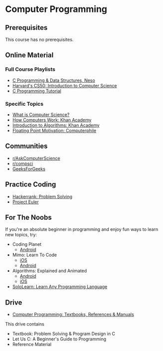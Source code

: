 # Computer Programming

## Prerequisites
This course has no prerequisites.

## Online Material

### Full Course Playlists
*   [C Programming & Data Structures, Neso](https://www.youtube.com/watch?v=4OGMB4Fhh50&list=PLBlnK6fEyqRhX6r2uhhlubuF5QextdCSM)
*   [Harvard's CS50: Introduction to Computer Science](https://www.youtube.com/watch?v=wEdvGqxafq8) 
*   [C Programming Tutorial](https://www.youtube.com/watch?v=-CpG3oATGIs&t=1609s)

### Specific Topics
*   [What is Computer Science?](https://www.youtube.com/playlist?list=PLbg3ZX2pWlgI_ej6ZhGd45-cPoWLZD9pT)
*   [How Computers Work: Khan Academy](https://www.khanacademy.org/computing/computer-science/how-computers-work2)
*   [Introduction to Algorithms: Khan Academy](https://www.khanacademy.org/computing/computer-science/algorithms)
*   [Floating Point Motivation: Computerphile](https://www.youtube.com/watch?v=PZRI1IfStY0&list=PLzH6n4zXuckqmf_xUcvU5caZVoctP2ehL&index=8)

## Communities
*  [r/AskComputerScience](https://www.reddit.com/r/AskComputerScience/)
*  [r/compsci](https://www.reddit.com/r/compsci/)
*  [GeeksForGeeks](https://www.geeksforgeeks.org/c-programming-language/)

## Practice Coding
*  [Hackerrank: Problem Solving](https://www.hackerrank.com/domains/algorithms)
*  [Project Euler](https://projecteuler.net/archives)

## For The Noobs
If you're an absolute beginner in programming and enjoy fun ways to learn new topics, try:
* Coding Planet
    - [Android](https://play.google.com/store/apps/details?id=com.material.design.codingplanet) 
* Mimo: Learn To Code
    - [iOS](https://apps.apple.com/in/app/mimo-learn-to-code/id1133960732)
    - [Android](https://play.google.com/store/apps/details?id=com.getmimo)
* Algorithms: Explained and Animated
    - [Android](https://play.google.com/store/apps/details?id=wiki.algorithm.algorithms)
    - [iOS](https://apps.apple.com/in/app/algorithms-explained-animated/id1047532631)
* [SoloLearn: Learn Any Programming Language](https://www.sololearn.com/)  

## Drive
*  [Computer Programming: Textbooks, References & Manuals](https://drive.google.com/open?id=1-iRGYbZGxTI7n-SJA5c-mQwAoIDua25V)

This drive contains
*  Textbook: Problem Solving & Program Design in C
*  Let Us C: A Beginner's Guide to Programming
*  Reference Material
